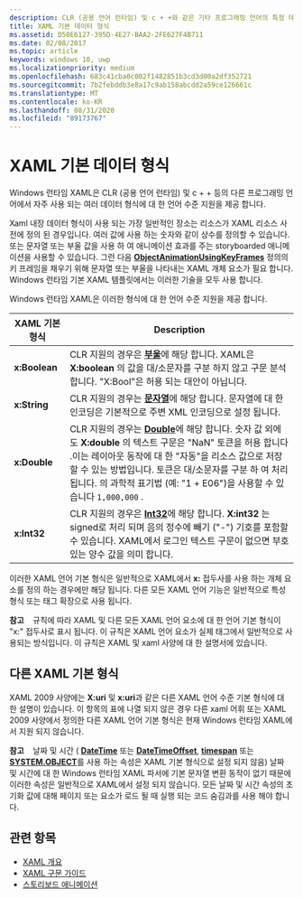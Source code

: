```yaml
---
description: CLR (공용 언어 런타임) 및 c + +와 같은 기타 프로그래밍 언어의 특정 데이터 형식에 대 한 Windows 런타임 XAML에서 언어 수준 지원을 나열 합니다.
title: XAML 기본 데이터 형식
ms.assetid: D50E6127-395D-4E27-BAA2-2FE627F4B711
ms.date: 02/08/2017
ms.topic: article
keywords: windows 10, uwp
ms.localizationpriority: medium
ms.openlocfilehash: 683c41cba0c002f1482851b3cd3d00a2df352721
ms.sourcegitcommit: 7b2febddb3e8a17c9ab158abcdd2a59ce126661c
ms.translationtype: MT
ms.contentlocale: ko-KR
ms.lasthandoff: 08/31/2020
ms.locfileid: "89173767"
---
```

# <a name="xaml-intrinsic-data-types"></a>XAML 기본 데이터 형식


Windows 런타임 XAML은 CLR (공용 언어 런타임) 및 c + + 등의 다른 프로그래밍 언어에서 자주 사용 되는 여러 데이터 형식에 대 한 언어 수준 지원을 제공 합니다.

Xaml 내장 데이터 형식이 사용 되는 가장 일반적인 장소는 리소스가 XAML 리소스 사전에 정의 된 경우입니다. 여러 값에 사용 하는 숫자와 같이 상수를 정의할 수 있습니다. 또는 문자열 또는 부울 값을 사용 하 여 애니메이션 효과를 주는 storyboarded 애니메이션을 사용할 수 있습니다. 그런 다음 [**ObjectAnimationUsingKeyFrames**](/uwp/api/Windows.UI.Xaml.Media.Animation.ObjectAnimationUsingKeyFrames) 정의의 키 프레임을 채우기 위해 문자열 또는 부울을 나타내는 XAML 개체 요소가 필요 합니다. Windows 런타임 기본 XAML 템플릿에서는 이러한 기술을 모두 사용 합니다.

Windows 런타임 XAML은 이러한 형식에 대 한 언어 수준 지원을 제공 합니다.

| XAML 기본 형식 | Description |
|-------|-------------|
| **x:Boolean**  | CLR 지원의 경우은 [**부울**](/dotnet/api/system.boolean)에 해당 합니다. XAML은 **X:boolean** 의 값을 대/소문자를 구분 하지 않고 구문 분석 합니다. "X:Bool"은 허용 되는 대안이 아닙니다. |
| **x:String**   | CLR 지원의 경우는 [**문자열**](/dotnet/api/system.string)에 해당 합니다. 문자열에 대 한 인코딩은 기본적으로 주변 XML 인코딩으로 설정 됩니다. |
| **x:Double**   | CLR 지원의 경우는 [**Double**](/dotnet/api/system.double)에 해당 합니다. 숫자 값 외에도 **X:double** 의 텍스트 구문은 "NaN" 토큰을 허용 합니다 .이는 레이아웃 동작에 대 한 "자동"을 리소스 값으로 저장할 수 있는 방법입니다. 토큰은 대/소문자를 구분 하 여 처리 됩니다. 의 과학적 표기법 (예: "1 + E06")을 사용할 수 있습니다 `1,000,000` . |
| **x:Int32**    | CLR 지원의 경우은 [**Int32**](/dotnet/api/system.int32)에 해당 합니다. **X:int32** 는 signed로 처리 되며 음의 정수에 빼기 ("-") 기호를 포함할 수 있습니다. XAML에서 로그인 텍스트 구문이 없으면 부호 있는 양수 값을 의미 합니다. |

이러한 XAML 언어 기본 형식은 일반적으로 XAML에서 **x:** 접두사를 사용 하는 개체 요소를 정의 하는 경우에만 해당 됩니다. 다른 모든 XAML 언어 기능은 일반적으로 특성 형식 또는 태그 확장으로 사용 됩니다.

**참고**    규칙에 따라 XAML 및 다른 모든 XAML 언어 요소에 대 한 언어 기본 형식이 "x:" 접두사로 표시 됩니다. 이 규칙은 XAML 언어 요소가 실제 태그에서 일반적으로 사용되는 방식입니다. 이 규칙은 XAML 및 xaml 사양에 대 한 설명서에 있습니다.

## <a name="other-xaml-primitives"></a>다른 XAML 기본 형식

XAML 2009 사양에는 **X:uri** 및 **x:uri**과 같은 다른 XAML 언어 수준 기본 형식에 대 한 설명이 있습니다. 이 항목의 표에 나열 되지 않은 경우 다른 xaml 어휘 또는 XAML 2009 사양에서 정의한 다른 XAML 언어 기본 형식은 현재 Windows 런타임 XAML에서 지원 되지 않습니다.

**참고**    날짜 및 시간 ( [**DateTime**](/uwp/api/Windows.Foundation.DateTime) 또는 [**DateTimeOffset**](/dotnet/api/system.datetimeoffset), [**timespan**](/uwp/api/Windows.Foundation.TimeSpan) 또는 [**SYSTEM.OBJECT**](/dotnet/api/system.timespan)를 사용 하는 속성은 XAML 기본 형식으로 설정 되지 않음) 날짜 및 시간에 대 한 Windows 런타임 XAML 파서에 기본 문자열 변환 동작이 없기 때문에 이러한 속성은 일반적으로 XAML에서 설정 되지 않습니다. 모든 날짜 및 시간 속성의 초기화 값에 대해 페이지 또는 요소가 로드 될 때 실행 되는 코드 숨김과를 사용 해야 합니다.

## <a name="related-topics"></a>관련 항목

* [XAML 개요](xaml-overview.md)
* [XAML 구문 가이드](xaml-syntax-guide.md)
* [스토리보드 애니메이션](../design/motion/storyboarded-animations.md)
 